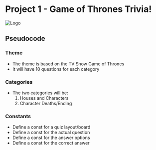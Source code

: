 # **Project 1 - Game of Thrones Trivia!**


![Logo](https://cdnb.artstation.com/p/assets/images/images/012/370/613/large/steve-lund-castle-color2.jpg?1534439770)

## **Pseudocode**

### Theme
- The theme is based on the TV Show Game of Thrones
- It will have 10 questions for each category

### Categories
- The two categories will be:
    1. Houses and Characters
    2. Character Deaths/Ending

### Constants

- Define a const for a quiz layout/board
- Define a const for the actual question
- Define a const for the answer options
- Define a const for the correct answer
